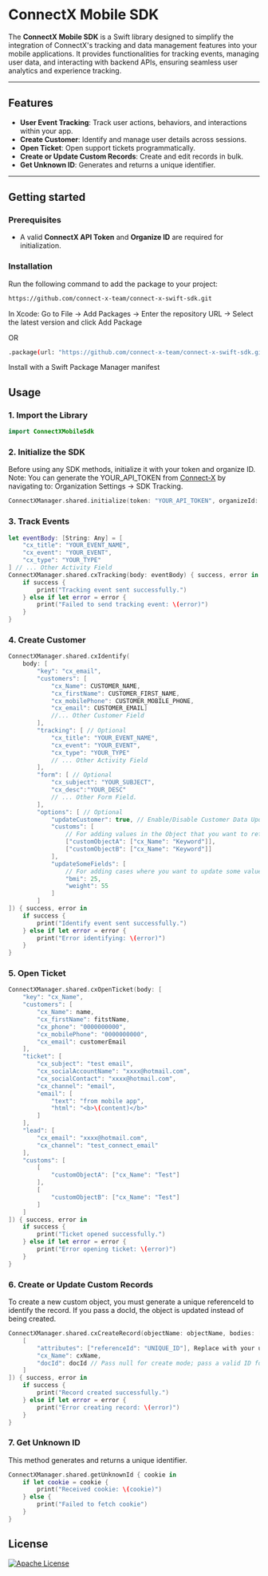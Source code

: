 # ConnectX Mobile SDK

The **ConnectX Mobile SDK** is a Swift library designed to simplify the integration of ConnectX's tracking and data management features into your mobile applications. It provides functionalities for tracking events, managing user data, and interacting with backend APIs, ensuring seamless user analytics and experience tracking.

---

## Features

- **User Event Tracking**: Track user actions, behaviors, and interactions within your app.
- **Create Customer**: Identify and manage user details across sessions.
- **Open Ticket**: Open support tickets programmatically.
- **Create or Update Custom Records**: Create and edit records in bulk.
- **Get Unknown ID**: Generates and returns a unique identifier.

---

## Getting started

### Prerequisites
- A valid **ConnectX API Token** and **Organize ID** are required for initialization.

### Installation
Run the following command to add the package to your project:

```bash
https://github.com/connect-x-team/connect-x-swift-sdk.git
```

In Xcode: Go to File → Add Packages -> Enter the repository URL -> Select the latest version and click Add Package

OR

```bash
.package(url: "https://github.com/connect-x-team/connect-x-swift-sdk.git", from: "x.x.x")
```

Install with a Swift Package Manager manifest

## Usage

### 1. Import the Library

```swift
import ConnectXMobileSdk
```


### 2. Initialize the SDK

Before using any SDK methods, initialize it with your token and organize ID.
Note: You can generate the YOUR_API_TOKEN from [Connect-X](https://app.connect-x.tech/) by navigating to:
Organization Settings → SDK Tracking.

```swift
ConnectXManager.shared.initialize(token: "YOUR_API_TOKEN", organizeId: "YOUR_ORGANIZE_ID")
```

### 3. Track Events

```swift
let eventBody: [String: Any] = [
    "cx_title": "YOUR_EVENT_NAME", 
    "cx_event": "YOUR_EVENT", 
    "cx_type": "YOUR_TYPE"
] // ... Other Activity Field
ConnectXManager.shared.cxTracking(body: eventBody) { success, error in
    if success {
        print("Tracking event sent successfully.")
    } else if let error = error {
        print("Failed to send tracking event: \(error)")
    }
}
```

### 4. Create Customer

```swift
ConnectXManager.shared.cxIdentify(
    body: [
        "key": "cx_email", 
        "customers": [
            "cx_Name": CUSTOMER_NAME,
            "cx_firstName": CUSTOMER_FIRST_NAME,
            "cx_mobilePhone": CUSTOMER_MOBILE_PHONE,
            "cx_email": CUSTOMER_EMAIL]
            //... Other Customer Field
        ],
        "tracking": [ // Optional
            "cx_title": "YOUR_EVENT_NAME", 
            "cx_event": "YOUR_EVENT", 
            "cx_type": "YOUR_TYPE"
            // ... Other Activity Field
        ],
        "form": [ // Optional
            "cx_subject": "YOUR_SUBJECT", 
            "cx_desc":"YOUR_DESC"
            // ... Other Form Field.
        ], 
        "options": [ // Optional
            "updateCustomer": true, // Enable/Disable Customer Data Update
            "customs": [
                // For adding values in the Object that you want to reference with the Customer Object.
                ["customObjectA": ["cx_Name": "Keyword"]],
                ["customObjectB": ["cx_Name": "Keyword"]]
            ],
            "updateSomeFields": [
                // For adding cases where you want to update some values in the Customers Object.
                "bmi": 25,
                "weight": 55
            ]
        ]
]) { success, error in
    if success {
        print("Identify event sent successfully.")
    } else if let error = error {
        print("Error identifying: \(error)")
    }
}
```

### 5. Open Ticket

```swift
ConnectXManager.shared.cxOpenTicket(body: [
    "key": "cx_Name",
    "customers": [
        "cx_Name": name,
        "cx_firstName": fitstName,
        "cx_phone": "0000000000",
        "cx_mobilePhone": "0000000000",
        "cx_email": customerEmail
    ],
    "ticket": [
        "cx_subject": "test email",
        "cx_socialAccountName": "xxxx@hotmail.com",
        "cx_socialContact": "xxxx@hotmail.com",
        "cx_channel": "email",
        "email": [
            "text": "from mobile app",
            "html": "<b>\(content)</b>"
        ]
    ],
    "lead": [
        "cx_email": "xxxx@hotmail.com",
        "cx_channel": "test_connect_email"
    ],
    "customs": [
        [
            "customObjectA": ["cx_Name": "Test"]
        ],
        [
            "customObjectB": ["cx_Name": "Test"]
        ]
    ]
]) { success, error in
    if success {
        print("Ticket opened successfully.")
    } else if let error = error {
        print("Error opening ticket: \(error)")
    }
}
```

### 6. Create or Update Custom Records

To create a new custom object, you must generate a unique referenceId to identify the record. If you pass a docId, the object is updated instead of being created.

```swift
ConnectXManager.shared.cxCreateRecord(objectName: objectName, bodies: [ // limit 200 rows
    [
        "attributes": ["referenceId": "UNIQUE_ID"], Replace with your unique ID generation logic
        "cx_Name": cxName,
        "docId": docId // Pass null for create mode; pass a valid ID for edit mode
    ]
]) { success, error in
    if success {
        print("Record created successfully.")
    } else if let error = error {
        print("Error creating record: \(error)")
    }
}
```

### 7. Get Unknown ID

This method generates and returns a unique identifier.

```swift
ConnectXManager.shared.getUnknownId { cookie in
    if let cookie = cookie {
        print("Received cookie: \(cookie)")
    } else {
        print("Failed to fetch cookie")
    }
}
```

## License

[![Apache License](https://img.shields.io/badge/License-Apache-blue.svg)](https://www.apache.org/licenses/LICENSE-2.0)
